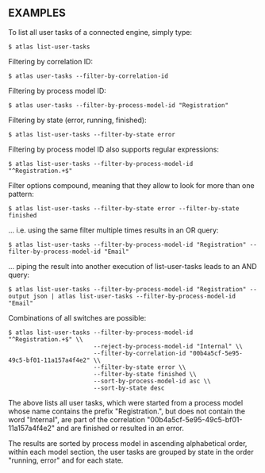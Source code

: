 ## EXAMPLES

To list all user tasks of a connected engine, simply type:

    $ atlas list-user-tasks

Filtering by correlation ID:

    $ atlas user-tasks --filter-by-correlation-id

Filtering by process model ID:

    $ atlas user-tasks --filter-by-process-model-id "Registration"

Filtering by state (error, running, finished):

    $ atlas list-user-tasks --filter-by-state error

Filtering by process model ID also supports regular expressions:

    $ atlas list-user-tasks --filter-by-process-model-id "^Registration.+$"

Filter options compound, meaning that they allow to look for more than one pattern:

    $ atlas list-user-tasks --filter-by-state error --filter-by-state finished

... i.e. using the same filter multiple times results in an OR query:

    $ atlas list-user-tasks --filter-by-process-model-id "Registration" --filter-by-process-model-id "Email"

... piping the result into another execution of list-user-tasks leads to an AND query:

    $ atlas list-user-tasks --filter-by-process-model-id "Registration" --output json | atlas list-user-tasks --filter-by-process-model-id "Email"

Combinations of all switches are possible:

    $ atlas list-user-tasks --filter-by-process-model-id "^Registration.+$" \\
                            --reject-by-process-model-id "Internal" \\
                            --filter-by-correlation-id "00b4a5cf-5e95-49c5-bf01-11a157a4f4e2" \\
                            --filter-by-state error \\
                            --filter-by-state finished \\
                            --sort-by-process-model-id asc \\
                            --sort-by-state desc 

The above lists all user tasks, which were started from a process model whose name contains the prefix "Registration.", but does not contain the word "Internal", are part of the correlation "00b4a5cf-5e95-49c5-bf01-11a157a4f4e2" and are finished or resulted in an error.

The results are sorted by process model in ascending alphabetical order, within each model section, the user tasks are grouped by state in the order "running, error" and for each state.
